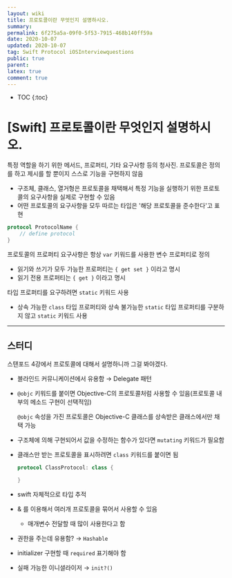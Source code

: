 ```yaml
---
layout: wiki
title: 프로토콜이란 무엇인지 설명하시오.
summary: 
permalink: 6f275a5a-09f0-5f53-7915-468b140ff59a
date: 2020-10-07
updated: 2020-10-07
tag: Swift Protocol iOSInterviewquestions  
public: true
parent: 
latex: true
comment: true
---
```


* TOC
{:toc}

# \[Swift] 프로토콜이란 무엇인지 설명하시오.

특정 역할을 하기 위한 메서드, 프로퍼티, 기타 요구사항 등의 청사진. 프로토콜은 정의를 하고 제시를 할 뿐이지 스스로 기능을 구현하지 않음

- 구조체, 클래스, 열거형은 프로토콜을 채택해서 특정 기능을 실행하기 위한 프로토콜의 요구사항을 실제로 구현할 수 있음
- 어떤 프로토콜의 요구사항을 모두 따르는 타입은 '해당 프로토콜을 준수한다'고 표현

```swift
protocol ProtocolName {
	// define protocol
}
```

프로토콜의 프로퍼티 요구사항은 항상 `var` 키워드를 사용한 변수 프로퍼티로 정의

- 읽기와 쓰기가 모두 가능한 프로퍼티는 `{ get set }` 이라고 명시
- 읽기 전용 프로퍼티는 `{ get }` 이라고 명시

타입 프로퍼티를 요구하려면 `static` 키워드 사용

- 상속 가능한 `class` 타입 프로퍼티와 상속 불가능한 `static` 타입 프로퍼티를 구분하지 않고 `static` 키워드 사용

---

## 스터디

스탠포드 4강에서 프로토콜에 대해서 설명하니까 그걸 봐야겠다.

- 블라인드 커뮤니케이션에서 유용함 → Delegate 패턴
- `@objc` 키워드를 붙이면 Objective-C의 프로토콜처럼 사용할 수 있음(프로토콜 내부의 메소드 구현이 선택적임)

    `@objc` 속성을 가진 프로토콜은 Objective-C 클래스를 상속받은 클래스에서만 채택 가능

- 구조체에 의해 구현되어서 값을 수정하는 함수가 있다면 `mutating` 키워드가 필요함
- 클래스만 받는 프로토콜을 표시하려면 `class` 키워드를 붙이면 됨

    ```swift
    protocol ClassProtocol: class {

    }
    ```

- swift 자체적으로 타입 추적
- & 를 이용해서 여러개 프로토콜을 묶어서 사용할 수 있음
    - 매개변수 전달할 때 많이 사용한다고 함
- 권한을 주는데 유용함? → `Hashable`
- initializer 구현할 때 `required` 표기해야 함
- 실패 가능한 이니셜라이저 → `init?()`
